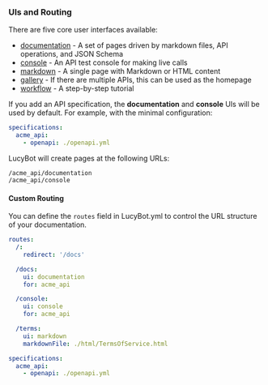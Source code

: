### UIs and Routing

There are five core user interfaces available:
* [documentation](LucyBot_yml/UIs_and_Routing/Documentation) - A set of pages driven by markdown files, API operations, and JSON Schema
* [console](LucyBot_yml/UIs_and_Routing/Console) - An API test console for making live calls
* [markdown](LucyBot_yml/UIs_and_Routing/Markdown) - A single page with Markdown or HTML content
* [gallery](LucyBot_yml/UIs_and_Routing/Gallery) - If there are multiple APIs, this can be used as the homepage
* [workflow](LucyBot_yml/UIs_and_Routing/Workflow) - A step-by-step tutorial

If you add an API specification, the **documentation** and **console** UIs
will be used by default. For example, with the minimal configuration:
```yaml
specifications:
  acme_api:
    - openapi: ./openapi.yml
```

LucyBot will create pages at the following URLs:
```no-highlight
/acme_api/documentation
/acme_api/console
```

#### Custom Routing
You can define the `routes` field in LucyBot.yml to control the URL structure
of your documentation.

```yaml
routes:
  /:
    redirect: '/docs'

  /docs:
    ui: documentation
    for: acme_api

  /console:
    ui: console
    for: acme_api

  /terms:
    ui: markdown
    markdownFile: ./html/TermsOfService.html

specifications:
  acme_api:
    - openapi: ./openapi.yml
```

